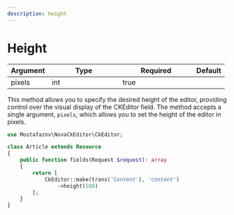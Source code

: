 ```yaml
---
description: height
---
```


# Height



<table><thead><tr><th>Argument</th><th width="146">Type</th><th width="153" data-type="checkbox">Required</th><th>Default</th></tr></thead><tbody><tr><td>pixels</td><td>int</td><td>true</td><td></td></tr></tbody></table>

This method allows you to specify the desired height of the editor, providing control over the visual display of the CKEditor field. The method accepts a single argument, `pixels`, which allows you to set the height of the editor in pixels.



```php
use Mostafaznv\NovaCkEditor\CkEditor;

class Article extends Resource
{
    public function fields(Request $request): array
    {
        return [
            CkEditor::make(trans('Content'), 'content')
                ->height(500)
        ];
    }
}
```

